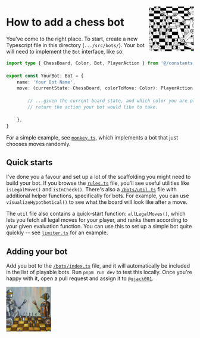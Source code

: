 <img align="right" width="120" height="120"
     alt="Philosopher’s stone, logo of PostCSS"
     src="../../chess-bot-paintings/1.png">

# How to add a chess bot

You've come to the right place. To start, create a new Typescript file in this directory
(`.../src/bots/`). Your bot will need to implement the `Bot` interface, like so:

```ts
import type { ChessBoard, Color, Bot, PlayerAction } from '@/constants'

export const YourBot: Bot = {
	name: 'Your Bot Name',
	move: (currentState: ChessBoard, colorToMove: Color): PlayerAction => {
		
		// ...given the current board state, and which color you are playing as,
		// return the action your bot would like to take.

	},
}
```

For a simple example, see [`monkey.ts`](./monkey.ts), which implements a bot that
just chooses moves randomly.


## Quick starts

I've done you a favour and set up a lot of the scaffolding you might need to build
your bot. If you browse the [`rules.ts`](../rules.ts) file, you'll see useful utilities
like `isLegalMove()` and `isInCheck()`. There's also a [`/bots/util.ts`](./util.ts)
file with additional helper functions, specifically for bots. For example, you can
use `visualizeHypothetical()` to see what the board will look like after a move.

The `util` file also contains a quick-start function: `allLegalMoves()`, which lets
you fetch all legal moves for your player, and ranks them according to your given
evaluation function. You can use this to set up a simple bot quite quickly -- see
[`limiter.ts`](./limiter.ts) for an example.


## Adding your bot

Add you bot to the [`/bots/index.ts`](./index.ts) file, and it will automatically
be included in the list of playable bots. Run `pnpm run dev` to test this locally.
Once you're happy with it, open a pull request and assign it to
[`@qjack001`](https://github.com/qjack001).


<img align="center" width="120" height="120"
     alt="Philosopher’s stone, logo of PostCSS"
     src="../../chess-bot-paintings/2.png">

